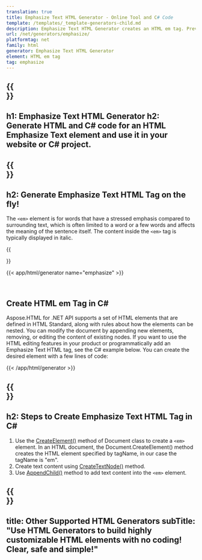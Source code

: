 ```yaml
---
translation: true
title: Emphasize Text HTML Generator - Online Tool and C# Code
template: /templates/_template-generators-child.md
description: Emphasize Text HTML Generator creates an HTML em tag. Preview, copy generated HTML and C# code and use it in your website or C# project!
url: /net/generators/emphasize/
platformtag: net
family: html
generator: Emphasize Text HTML Generator
element: HTML em tag
tag: emphasize
---
```


{{<section banner>}}
---
h1: Emphasize Text HTML Generator
h2: Generate HTML and C# code for an HTML Emphasize Text element and use it in your website or C# project.
---

{{<section overview>}}
---
h2: Generate Emphasize Text HTML Tag on the fly!
---

The `<em>` element is for words that have a stressed emphasis compared to surrounding text, which is often limited to a word or a few words and affects the meaning of the sentence itself. The content inside the `<em>` tag is typically displayed in italic. 

{{<section plugin>}}

{{< app/html/generator name="emphasize" >}}

<br>
<h2> Create HTML em Tag in C#</h2>

Aspose.HTML for .NET API supports a set of HTML elements that are defined in HTML Standard, along with rules about how the elements can be nested. You can modify the document by appending new elements, removing, or editing the content of existing nodes. If you want to use the HTML editing features in your product or programmatically add an Emphasize Text HTML tag, see the C# example below. You can create the desired element with a few lines of code:

{{< /app/html/generator >}}

{{<section steps>}}
---
h2: Steps to Create Emphasize Text HTML Tag in C#
---

1.  Use the [CreateElement()](https://reference.aspose.com/html/net/aspose.html.dom/document/createelement/) method of Document class to create a `<em>` element. In an HTML document, the Document.CreateElement() method creates the HTML element specified by tagName, in our case the tagName is "em".
2. Create text content using [CreateTextNode()](https://reference.aspose.com/html/net/aspose.html.dom/document/createtextnode/) method.
3. Use [AppendChild()](https://reference.aspose.com/html/net/aspose.html.dom/node/appendchild/) method to add text content into the `<em>` element. 

{{<section other-generators>}}
---
title: Other Supported HTML Generators
subTitle: "Use HTML Generators to build highly customizable HTML elements with no coding! Clear, safe and simple!"
---